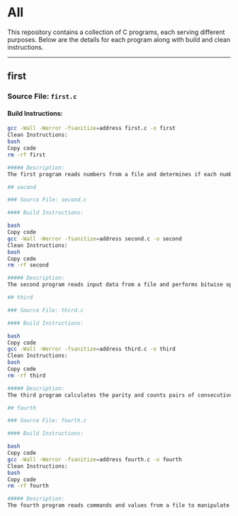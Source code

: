 # All

This repository contains a collection of C programs, each serving different purposes. Below are the details for each program along with build and clean instructions.

---

## first

### Source File: `first.c`

#### Build Instructions:

```bash
gcc -Wall -Werror -fsanitize=address first.c -o first
Clean Instructions:
bash
Copy code
rm -rf first

##### Description:
The first program reads numbers from a file and determines if each number is a prime or a twin prime.

## second

### Source File: second.c

#### Build Instructions:

bash
Copy code
gcc -Wall -Werror -fsanitize=address second.c -o second
Clean Instructions:
bash
Copy code
rm -rf second

##### Description:
The second program reads input data from a file and performs bitwise operations based on the input commands ("get", "comp", "set").

## third

### Source File: third.c

#### Build Instructions:

bash
Copy code
gcc -Wall -Werror -fsanitize=address third.c -o third
Clean Instructions:
bash
Copy code
rm -rf third

##### Description:
The third program calculates the parity and counts pairs of consecutive 1s in a binary representation of a given number.

## fourth

### Source File: fourth.c

#### Build Instructions:

bash
Copy code
gcc -Wall -Werror -fsanitize=address fourth.c -o fourth
Clean Instructions:
bash
Copy code
rm -rf fourth

##### Description:
The fourth program reads commands and values from a file to manipulate a sorted linked list. It supports insertion and deletion operations.
